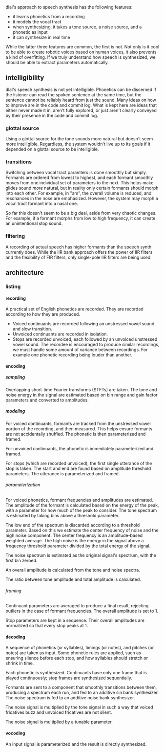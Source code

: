 dlal's approach to speech synthesis has the following features:
- it learns phonetics from a recording
- it models the vocal tract
- when synthesizing, it takes a tone source, a noise source, and a phonetic as input
- it can synthesize in real time

While the latter three features are common, the first is not. Not only is it cool to be able to create robotic voices based on human voices, it also prevents a kind of overfitting. If we truly understand how speech is synthesized, we should be able to extract parameters automatically.

## intelligibility
dlal's speech synthesis is not yet intelligible. Phonetics can be discerned if the listener can read the spoken sentence at the same time, but the sentence cannot be reliably heard from just the sound. Many ideas on how to improve are in the code and commit log. What is kept here are ideas that either never made it in, aren't fully explored, or just aren't clearly conveyed by their presence in the code and commit log.

### glottal source
Using a glottal source for the tone sounds more natural but doesn't seem more intelligible. Regardless, the system wouldn't live up to its goals if it depended on a glottal source to be intelligible.

### transitions
Switching between vocal tract paramters is done smoothly but simply. Formants are ordered from lowest to highest, and each formant smoothly moves from one individual set of parameters to the next. This helps make glides sound _more_ natural, but in reality only certain formants should morph into each other. For example, in "am", the overall volume is reduced, and resonances in the nose are emphasized. However, the system may morph a vocal tract formant into a nasal one.

So far this doesn't seem to be a big deal, aside from very chaotic changes. For example, if a formant morphs from low to high frequency, it can create an unintentional stop sound.

### filtering
A recording of actual speech has higher formants than the speech synth currently does. While the IIR bank approach offers the power of IIR filters and the flexibility of FIR filters, only single-pole IIR filters are being used.

## architecture
### listing
#### recording
A practical set of English phonetics are recorded. They are recorded according to how they are produced.
- Voiced continuants are recorded following an unstressed vowel sound and slow transition.
- Unvoiced continuants are recorded in isolation.
- Stops are recorded unvoiced, each followed by an unvoiced unstressed vowel sound.
The recordee is encouraged to produce similar recordings, we must handle some amount of variance between recordings. For example one phonetic recording being louder than another.

#### encoding
##### sampling
Overlapping short-time Fourier transforms (STFTs) are taken. The tone and noise energy in the signal are estimated based on bin range and gain factor parameters and converted to amplitudes.

##### modeling
For voiced continuants, formants are tracked from the unstressed vowel portion of the recording, and then measured. This helps ensure formants are not accidentally shuffled. The phonetic is then parameterized and framed.

For unvoiced continuants, the phonetic is immediately parameterized and framed.

For stops (which are recorded unvoiced), the first single utterance of the stop is taken. The start and end are found based on amplitude threshold parameters. The utterance is parameterized and framed.

###### parameterization
For voiced phonetics, formant frequencies and amplitudes are estimated. The amplitude of the formant is calculated based on the energy of the peak, with a parameter for how much of the peak to consider. The tone spectrum is estimated by taking bins above a threshold parameter.

The low end of the spectrum is discarded according to a threshold parameter. Based on this we estimate the center frequency of noise and the high noise component. The center frequency is an amplitude-based weighted average. The high noise is the energy in the signal above a frequency threshold parameter divided by the total energy of the signal.

The noise spectrum is estimated as the original signal's spectrum, with the first bin zeroed.

An overall amplitude is calculated from the tone and noise spectra.

The ratio between tone amplitude and total amplitude is calculated.

###### framing
Continuant parameters are averaged to produce a final result, rejecting outliers in the case of formant frequencies. The overall amplitude is set to 1.

Stop parameters are kept in a sequence. Their overall amplitudes are normalized so that every stop peaks at 1.

#### decoding
A sequence of phonetics (or syllables), timings (or notes), and pitches (or notes) are taken as input. Some phonetic rules are applied, such as ensuring silence before each stop, and how syllables should stretch or shrink in time.

Each phonetic is synthesized. Continuants have only one frame that is played continuously; stop frames are synthesized sequentially.

Formants are sent to a component that smoothly transitions between them, producing a spectrum each run, and fed to an additive sin bank synthesizer. The noise spectrum is fed to an additive noise bank synthesizer.

The noise signal is multiplied by the tone signal in such a way that voiced fricatives buzz and unvoiced fricatives are not silent.

The noise signal is multiplied by a tunable parameter.

#### vocoding
An input signal is parameterized and the result is directly synthesized.
